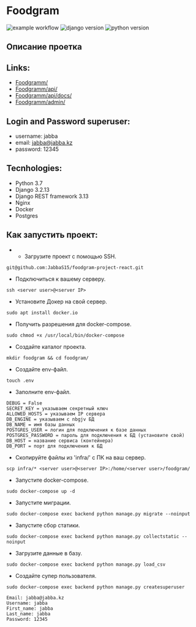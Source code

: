 # Foodgram

![example workflow](https://github.com/JabbaS15/foodgram-project-react/actions/workflows/foodgram_workflow.yml/badge.svg)
![django version](https://img.shields.io/badge/Django-3.2.13-green)
![python version](https://img.shields.io/badge/Python-3.7%20%7C%203.8%20%7C%203.9-green)
## Описание проетка 

## Links:
- [Foodgramm/](http://84.201.152.128/)
- [Foodgramm/api/](http://84.201.152.128/api/)
- [Foodgramm/api/docs/](http://84.201.152.128/api/docs/)
- [Foodgramm/admin/](http://84.201.152.128/admin/)

## Login and Password superuser:
- username: jabba
- email: jabba@jabba.kz
- password: 12345

## Tecnhologies:
- Python 3.7
- Django 3.2.13
- Django REST framework 3.13
- Nginx
- Docker
- Postgres


## Как запустить проект:
- - Загрузите проект с помощью SSH.
```
git@github.com:JabbaS15/foodgram-project-react.git
```
- Подключиться к вашему серверу.
```
ssh <server user>@<server IP>
```
- Установите Докер на свой сервер.
```
sudo apt install docker.io
```
- Получить разрешения для docker-compose.
```
sudo chmod +x /usr/local/bin/docker-compose
```
- Создайте каталог проекта.
```
mkdir foodgram && cd foodgram/
```
- Создайте env-файл.
```
touch .env
```
- Заполните env-файл.
```
DEBUG = False
SECRET_KEY = указываем секретный ключ
ALLOWED_HOSTS = указываем IP сервера
DB_ENGINE = указываем c nbgjv БД
DB_NAME = имя базы данных
POSTGRES_USER = логин для подключения к базе данных
POSTGRES_PASSWORD = пароль для подключения к БД (установите свой)
DB_HOST = название сервиса (контейнера)
DB_PORT = порт для подключения к БД
```
- Скопируйте файлы из 'infra/' с ПК на ваш сервер.
```
scp infra/* <server user>@<server IP>:/home/<server user>/foodgram/
```
- Запустите docker-compose.
```
sudo docker-compose up -d
```
- Запустите миграции.
```
sudo docker-compose exec backend python manage.py migrate --noinput 
```
- Запустите сбор статики.
```
sudo docker-compose exec backend python manage.py collectstatic --noinput
```
- Загрузите данные в базу.
```
sudo docker-compose exec backend python manage.py load_csv     
```
- Создайте супер пользователя.
```
sudo docker-compose exec backend python manage.py createsuperuser

Email: jabba@jabba.kz
Username: jabba
First_name: jabba
Last_name: jabba
Password: 12345  
```

